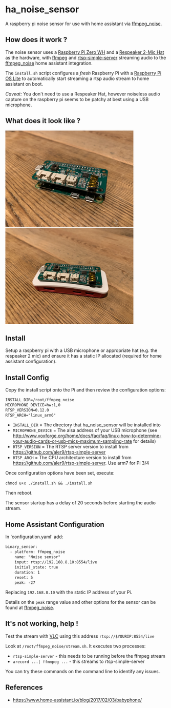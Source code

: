 # ha_noise_sensor

A raspberry pi noise sensor for use with home assistant via [ffmpeg_noise](https://www.home-assistant.io/integrations/ffmpeg_noise/).

## How does it work ?

The noise sensor uses a [Raspberry Pi Zero WH](https://thepihut.com/products/raspberry-pi-zero-wh-with-pre-soldered-header) and a [Respeaker 2-Mic Hat](https://wiki.seeedstudio.com/ReSpeaker_2_Mics_Pi_HAT/) as the hardware, with [ffmpeg](https://ffmpeg.org/) and [rtsp-simple-server](https://github.com/aler9/rtsp-simple-server) streaming audio to the [ffmpeg_noise](https://www.home-assistant.io/integrations/ffmpeg_noise/) home assistant integration.

The `install.sh` script configures a *fresh* Raspberry Pi with a [Raspberry Pi OS Lite](https://www.raspberrypi.org/downloads/raspberry-pi-os/) to automatically start streaming a rtsp audio stream to home assistant on boot.

*Caveat:* You don't need to use a Respeaker Hat, however noiseless audio capture on the raspberry pi seems to be patchy at best using a USB microphone.

## What does it look like ?

<img src="/images/bare.jpg" width="400">
<img src="/images/case.jpg" width="400">

## Install

Setup a raspberry pi with a USB microphone or appropriate hat (e.g. the respeaker 2 mic) and ensure it has a static IP allocated (required for home assistant configuration).

## Install Config

Copy the install script onto the Pi and then review the configuration options:

```
INSTALL_DIR=/root/ffmpeg_noise
MICROPHONE_DEVICE=hw:1,0
RTSP_VERSION=0.12.0
RTSP_ARCH="linux_arm6"
```

* `INSTALL_DIR` = The directory that ha_noise_sensor will be installed into
* `MICROPHONE_DEVICE` = The alsa address of your USB microphone (see http://www.voxforge.org/home/docs/faq/faq/linux-how-to-determine-your-audio-cards-or-usb-mics-maximum-sampling-rate for details)
* `RTSP_VERSION` = The RTSP server version to install from https://github.com/aler9/rtsp-simple-server
* `RTSP_ARCH` = The CPU architecture version to install from https://github.com/aler9/rtsp-simple-server.  Use arm7 for Pi 3/4

Once configuration options have been set, execute:

`chmod u+x ./install.sh && ./install.sh`

Then reboot.

The sensor startup has a delay of 20 seconds before starting the audio stream.

## Home Assistant Configuration

In 'configuration.yaml' add:

```
binary_sensor:
  - platform: ffmpeg_noise
    name: "Noise sensor"
    input: rtsp://192.168.8.10:8554/live
    initial_state: true
    duration: 1
    reset: 5
    peak: -27
```

Replacing `192.168.8.10` with the static IP address of your Pi.

Details on the `peak` range value and other options for the sensor can be found at [ffmpeg_noise](https://www.home-assistant.io/integrations/ffmpeg_noise/).

## It's not working, help !

Test the stream with [VLC](https://www.videolan.org/vlc/index.html) using this address `rtsp://$YOURIP:8554/live`

Look at `/root/ffmpeg_noise/stream.sh`.  It executes two processes:

* `rtsp-simple-server` - this needs to be running before the ffmpeg stream
* `arecord ...| ffmmpeg ...` - this streams to rtsp-simple-server

You can try these commands on the command line to identify any issues.

## References

* https://www.home-assistant.io/blog/2017/02/03/babyphone/
